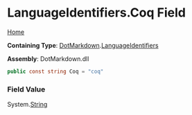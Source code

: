 <a name="_top"></a>

# LanguageIdentifiers\.Coq Field

[Home](../../../README.md#_top)

**Containing Type**: [DotMarkdown](../../README.md#_top)\.[LanguageIdentifiers](../README.md#_top)

**Assembly**: DotMarkdown\.dll

```csharp
public const string Coq = "coq"
```

### Field Value

System\.[String](https://docs.microsoft.com/en-us/dotnet/api/system.string)